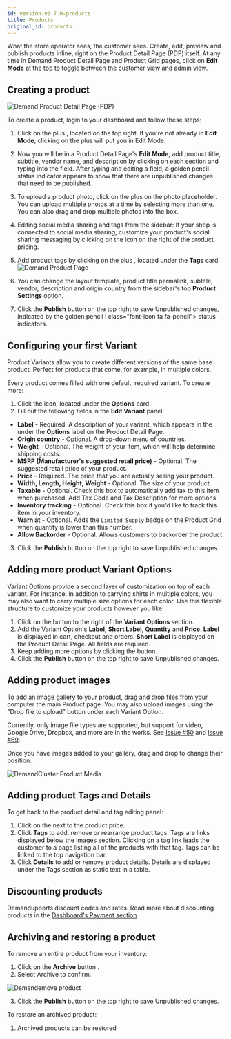 ```yaml
---
id: version-v1.7.0-products
title: Products
original_id: products
---
```

    
What the store operator sees, the customer sees. Create, edit, preview and publish products inline, right on the Product Detail Page (PDP) itself. At any time in Demand Product Detail Page and Product Grid pages, click on **Edit Mode** at the top to toggle between the customer view and admin view.

## Creating a product

![](/assets/admin-product-details-page.png "Demand Product Detail Page (PDP)")

To create a product, login to your dashboard and follow these steps:

1. Click on the plus <i class="font-icon fa fa-plus"></i>, located on the top right. If you're not already in **Edit Mode**, clicking on the plus will put you in Edit Mode.

2. Now you will be in a Product Detail Page's **Edit Mode**, add product title, subtitle, vendor name, and description by clicking on each section and typing into the field. After typing and editing a field, a golden pencil <i class="font-icon fa fa-pencil"></i> status indicator appears to show that there are unpublished changes that need to be published.

3. To upload a product photo, click on the plus <i class="font-icon fa fa-plus"></i> on the photo placeholder. You can upload multiple photos at a time by selecting more than one. You can also drag and drop multiple photos into the box.

4. Editing social media sharing and tags from the sidebar: If your shop is connected to social media sharing, customize your product's social sharing messaging by clicking on the <i class="font-icon fa fa-pencil"></i> icon on the right of the product pricing.

5. Add product tags by clicking on the plus <i class="font-icon fa fa-plus"></i>, located under the **Tags** card.
    ![](/assets/admin-product-details-tag.png "Demand Product Page")

6. You can change the layout template, product title permalink, subtitle, vendor, description and origin country from the sidebar's top **Product Settings** option.

7. Click the **Publish** button on the top right to save Unpublished changes, indicated by the golden pencil i class="font-icon fa fa-pencil"> status indicators.

## Configuring your first Variant

Product Variants allow you to create different versions of the same base product. Perfect for products that come, for example, in multiple colors.

Every product comes filled with one default, required variant. To create more:
1. Click the <i class="font-icon fa fa-pencil"></i> icon, located under the **Options** card.
2. Fill out the following fields in the **Edit Variant** panel:

- **Label** - Required. A description of your variant, which appears in the under the **Options** label on the Product Detail Page.
- **Origin country** - Optional. A drop-down menu of countries.
- **Weight** - Optional. The weight of your item, which will help determine shipping costs.
- **MSRP (Manufacturer's suggested retail price)** - Optional. The suggested retail price of your product.
- **Price** - Required. The price that you are actually selling your product.
- **Width, Length, Height, Weight** - Optional. The size of your product
- **Taxable** - Optional. Check this box to automatically add tax to this item when purchased. Add Tax Code and Tax Description for more options.
- **Inventory tracking** - Optional. Check this box if you'd like to track this item in your inventory.
- **Warn at** - Optional. Adds the `Limited Supply` badge on the Product Grid when quantity is lower than this number.
- **Allow Backorder** - Optional. Allows customers to backorder the product.

3. Click the **Publish** button on the top right to save Unpublished changes.

## Adding more product Variant Options

Variant Options provide a second layer of customization on top of each variant. For instance, in addition to carrying shirts in multiple colors, you may also want to carry multiple size options for each color. Use this flexible structure to customize your products however you like.

1. Click on the <i class="font-icon fa fa-plus"></i> button to the right of the **Variant Options** section.
2. Add the Variant Option's **Label**, **Short Label**, **Quantity** and **Price**. **Label** is displayed in cart, checkout and orders. **Short Label** is displayed on the Product Detail Page. All fields are required.
3. Keep adding more options by clicking the <i class="font-icon fa fa-plus"></i> button.
4. Click the **Publish** button on the top right to save Unpublished changes.

## Adding product images

To add an image gallery to your product, drag and drop files from your computer the main Product page. You may also upload images using the "Drop file to upload” button under each Variant Option.

Currently, only image file types are supported, but support for video, Google Drive, Dropbox, and more are in the works. See [Issue #50](https://github.com/reactioncommerce/reaction/issues/50) and [Issue #69](https://github.com/reactioncommerce/reaction/issues/69).

Once you have images added to your gallery, drag and drop to change their position.

![](/assets/admin-product-variant-3.png "DemandCluster Product Media")

## Adding product Tags and Details

To get back to the product detail and tag editing panel:

1. Click on the <i class="font-icon fa fa-pencil"></i> next to the product price.
2. Click **Tags** to add, remove or rearrange product tags. Tags are links displayed below the images section. Clicking on a tag link leads the customer to a page listing all of the products with that tag. Tags can be linked to the top navigation bar.
3. Click **Details** to add or remove product details. Details are displayed under the Tags section as static text in a table.

## Discounting products

Demandupports discount codes and rates. Read more about discounting products in the [Dashboard's Payment section](payments-discounts.md).

## Archiving and restoring a product

To remove an entire product from your inventory:

1. Click on the **Archive** button <i class="rui font-icon fa fa-archive"></i>.
2. Select Archive to confirm.

![](/assets/admin-product-delete.png "Demandemove product")

3. Click the **Publish** button on the top right to save Unpublished changes.

To restore an archived product:

1. Archived products can be restored
